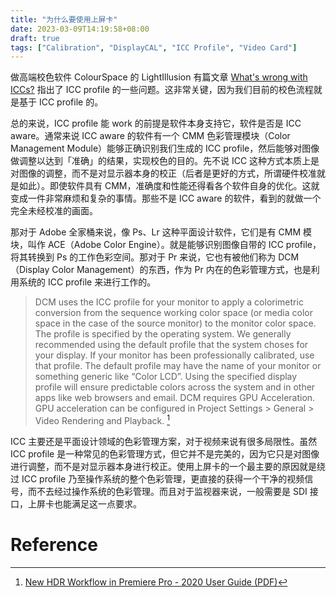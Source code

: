 ```yaml
---
title: "为什么要使用上屏卡"
date: 2023-03-09T14:19:58+08:00
draft: true
tags: ["Calibration", "DisplayCAL", "ICC Profile", "Video Card"]
---
```


做高端校色软件 ColourSpace 的 LightIllusion 有篇文章 [What's wrong with ICCs?](https://www.lightillusion.com/what_is_wrong_with_iccs.html) 指出了 ICC profile 的一些问题。这非常关键，因为我们目前的校色流程就是基于 ICC profile 的。

总的来说，ICC profile 能 work 的前提是软件本身支持它，软件是否是 ICC aware。通常来说 ICC aware 的软件有一个 CMM 色彩管理模块（Color Management Module）能够正确识别我们生成的 ICC profile，然后能够对图像做调整以达到「准确」的结果，实现校色的目的。先不说 ICC 这种方式本质上是对图像的调整，而不是对显示器本身的校正（后者是更好的方式，所谓硬件校准就是如此）。即使软件具有 CMM，准确度和性能还得看各个软件自身的优化。这就变成一件非常麻烦和复杂的事情。那些不是 ICC aware 的软件，看到的就做一个完全未经校准的画面。

那对于 Adobe 全家桶来说，像 Ps、Lr 这种平面设计软件，它们是有 CMM 模块，叫作 ACE（Adobe Color Engine）。就是能够识别图像自带的 ICC profile，将其转换到 Ps 的工作色彩空间。那对于 Pr 来说，它也有被他们称为 DCM（Display Color Management）的东西，作为 Pr 内在的色彩管理方式，也是利用系统的 ICC profile 来进行工作的。

> DCM uses the ICC profile for your monitor to apply a colorimetric conversion from the sequence working color space (or media color space in the case of the source monitor) to the monitor color space. The profile is specified by the operating system. We generally recommended using the default profile that the system choses for your display. If your monitor has been professionally calibrated, use that profile. The default profile may have the name of your monitor or something generic like “Color LCD”. Using the specified display profile will ensure predictable colors across the system and in other apps like web browsers and email. DCM requires GPU Acceleration. GPU acceleration can be configured in Project Settings > General > Video Rendering and Playback. [^1]

ICC 主要还是平面设计领域的色彩管理方案，对于视频来说有很多局限性。虽然 ICC profile 是一种常见的色彩管理方式，但它并不是完美的，因为它只是对图像进行调整，而不是对显示器本身进行校正。使用上屏卡的一个最主要的原因就是绕过 ICC profile 乃至操作系统的整个色彩管理，更直接的获得一个干净的视频信号，而不去经过操作系统的色彩管理。而且对于监视器来说，一般需要是 SDI 接口，上屏卡也能满足这一点要求。

# Reference

[^1]: [New HDR Workflow in Premiere Pro - 2020 User Guide (PDF)](https://wpmedia-lib.larryjordan.com/wp-content/uploads/2020/09/New-HDR-Workflow-in-Premiere-Pro-2020-User-Guide.pdf)